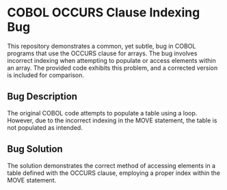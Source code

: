 # COBOL OCCURS Clause Indexing Bug

This repository demonstrates a common, yet subtle, bug in COBOL programs that use the OCCURS clause for arrays. The bug involves incorrect indexing when attempting to populate or access elements within an array.  The provided code exhibits this problem, and a corrected version is included for comparison.

## Bug Description
The original COBOL code attempts to populate a table using a loop. However, due to the incorrect indexing in the MOVE statement, the table is not populated as intended.

## Bug Solution
The solution demonstrates the correct method of accessing elements in a table defined with the OCCURS clause, employing a proper index within the MOVE statement.